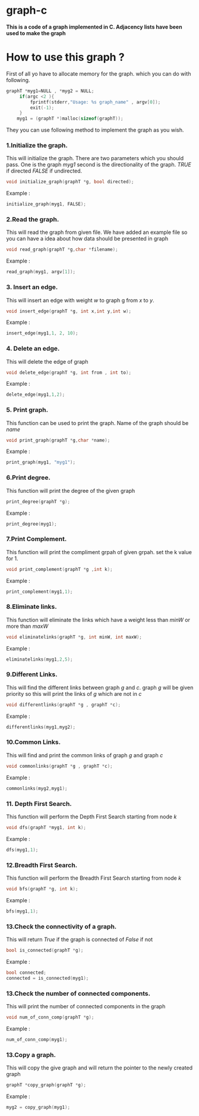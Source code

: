 # graph-c

<strong>This is a code of a graph implemented in C. Adjacency lists have been used to make the graph</strong>

# How to use this graph ?

First of all yo have to allocate memory for the graph. which you can do with following.

```c
graphT *myg1=NULL , *myg2 = NULL;
     if(argc <2 ){
         fprintf(stderr,"Usage: %s graph_name" , argv[0]);
         exit(-1);
     }
    myg1 = (graphT *)malloc(sizeof(graphT));
```
They you can use following method to implement the graph as you wish.


### 1.Initialize the graph.
This will initialize the graph. There are two parameters which you should pass.
One is the graph *myg1* second is the directionality of the graph.
*TRUE* if directed *FALSE* if undirected.
```c
void initialize_graph(graphT *g, bool directed);
```
Example :
```c
initialize_graph(myg1, FALSE);
```


### 2.Read the graph.
This will read the graph from given file. We have added an example file so you can have a
idea about how data should be presented in graph
```c
void read_graph(graphT *g,char *filename);
```
Example :
```c
read_graph(myg1, argv[1]);
```


### 3. Insert an edge.
This will insert an edge with weight *w* to graph g from *x* to *y*. 
```c
void insert_edge(graphT *g, int x,int y,int w);
```
Example :
```c
insert_edge(myg1,1, 2, 10);
```


### 4. Delete an edge.
This will delete the edge of graph 
```c
void delete_edge(graphT *g, int from , int to);
```
Example :
```c
delete_edge(myg1,1,2);
```


### 5. Print graph.
This function can be used to print the graph. Name of the graph should be *name*
```c
void print_graph(graphT *g,char *name);
```
Example :
```c
print_graph(myg1, "myg1");
```


### 6.Print degree.
This function will print the degree of the given graph
```c
print_degree(graphT *g);
```
Example :
```c
print_degree(myg1);
```

### 7.Print Complement.
This function will print the compliment grpah of given grpah. set the k value for 1. 
```c
void print_complement(graphT *g ,int k);
```
Example :
```c
print_complement(myg1,1);
```


### 8.Eliminate links.
This function will eliminate the links which have a weight less than *minW* or more than *maxW*
```c
void eliminatelinks(graphT *g, int minW, int maxW);
```
Example :
```c
eliminatelinks(myg1,2,5);
```


### 9.Different Links.
This will find the different links between graph *g* and *c*. graph *g* will be given priority
so this will print the links of *g* which are not in *c*
```c
void differentlinks(graphT *g , graphT *c);
```
Example :
```c
differentlinks(myg1,myg2);
```

### 10.Common Links.
This will find and print the common links of graph *g* and graph *c*
```c
void commonlinks(graphT *g , graphT *c);
```
Example :
```c
commonlinks(myg2,myg1);
```

### 11. Depth First Search.
This function will perform the Depth First Search starting from node *k*
```c
void dfs(graphT *myg1, int k);
```
Example :
```c
dfs(myg1,1);
```

### 12.Breadth First Search.
This function will perform the Breadth First Search starting from node *k*
```c
void bfs(graphT *g, int k);
```
Example :
```c
bfs(myg1,1);
```

### 13.Check the connectivity of a graph.
This will return *True* if the graph is connected of *False* if not
```c
bool is_connected(graphT *g);
```
Example :
```c
bool connected;
connected = is_connected(myg1);
```




### 13.Check the number of connected components.
This will print the number of connected components in the graph
```c
void num_of_conn_comp(graphT *g);
```
Example :
```c
num_of_conn_comp(myg1);
```


### 13.Copy a graph.
This will copy the give graph and will return the pointer to the newly created graph 
```c
graphT *copy_graph(graphT *g);
```
Example :
```c
myg2 = copy_graph(myg1);
```


